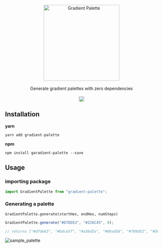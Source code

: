 <p align="center">
  <img src="https://user-images.githubusercontent.com/1064036/57315359-44a52100-70a8-11e9-8aa4-2b4bbe1a107d.png" alt="Gradient Palette" width="250" />
  <br/><br />
  Generate gradient palettes with zero dependencies<br /><br />
  <a href="https://badge.fury.io/js/gradient-palette"><img src="https://badge.fury.io/js/gradient-palette.svg" alt="npm version" height="18"></a>
</p>


## Installation

**yarn**
```
yarn add gradient-palette
```

**npm**
```
npm install garadient-palette --save
```

## Usage

### importing package
```javascript
import GradientPalette from "gradient-palette";
```

### Generating a palette
`GradientPalette.generate(startHex, endHex, numSteps)`

```javascript
GradientPalette.generate("#D7DE63", "#226C45", 8);

// returns ["#d7de63", "#bdce5f", "#a3bd5a", "#89ad56", "#709d52", "#568d4e", "#3c7c49", "#226c45"]
```
![sample_palette](https://user-images.githubusercontent.com/1064036/57316244-2dffc980-70aa-11e9-999d-87e0a08435e3.png)
